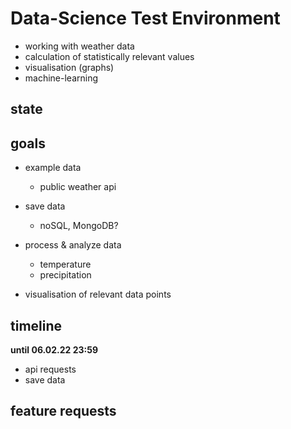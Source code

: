 # Data-Science Test Environment
- working with weather data
- calculation of statistically relevant values
- visualisation (graphs)
- machine-learning

## state

## goals
- example data
	- public weather api

- save data
	- noSQL, MongoDB?

- process & analyze data
	- temperature
	- precipitation

- visualisation of relevant data points

## timeline
**until 06.02.22 23:59**
- api requests
- save data

## feature requests